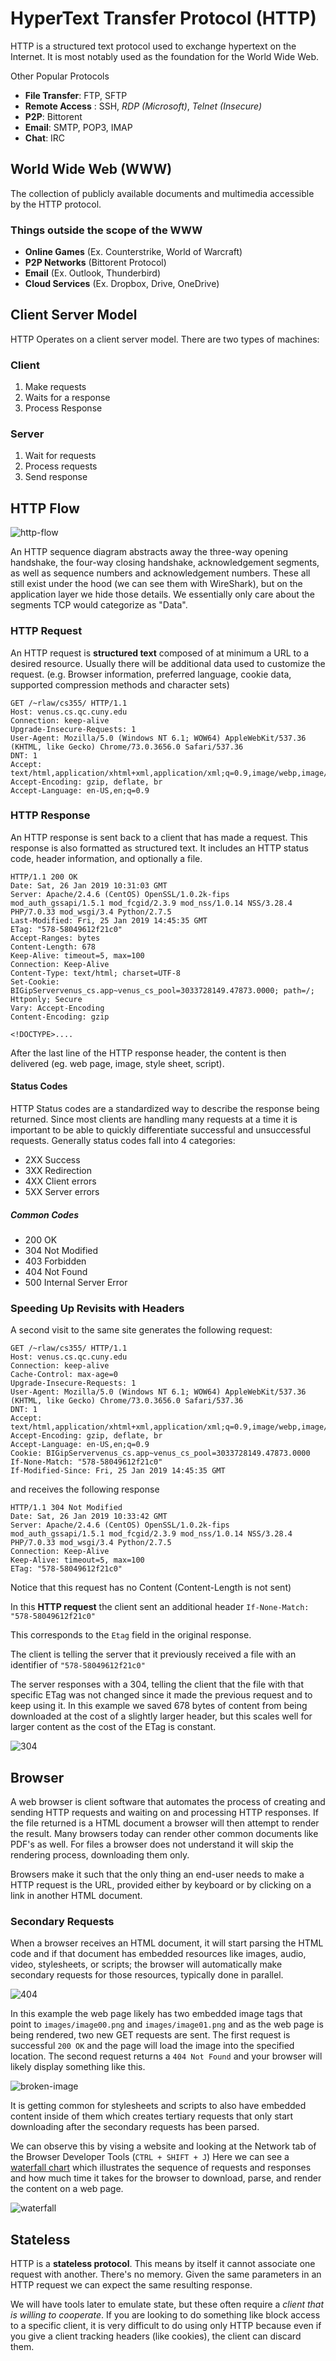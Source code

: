 # HyperText Transfer Protocol (HTTP)

HTTP is a structured text protocol used to exchange hypertext on the Internet.  It is most notably used as the foundation for the World Wide Web.

Other Popular Protocols

* **File Transfer**: FTP, SFTP
* **Remote Access** : SSH, *RDP (Microsoft)*, *Telnet (Insecure)*
* **P2P**: Bittorent
* **Email**: SMTP, POP3, IMAP
* **Chat**: IRC

## World Wide Web (WWW)

The collection of publicly available documents and multimedia accessible by the HTTP protocol.

### Things outside the scope of the WWW

* **Online Games** (Ex. Counterstrike, World of Warcraft)
* **P2P Networks** (Bittorent Protocol)
* **Email** (Ex. Outlook, Thunderbird)
* **Cloud Services** (Ex. Dropbox, Drive, OneDrive)

## Client Server Model

HTTP Operates on a client server model.  There are two types of machines:

### Client

1. Make requests
2. Waits for a response
3. Process Response

### Server

1. Wait for requests
2. Process requests
3. Send response

## HTTP Flow

![http-flow](http-flow.svg)

An HTTP sequence diagram abstracts away the three-way opening handshake, the four-way closing handshake, acknowledgement segments, as well as sequence numbers and acknowledgement numbers.  These all still exist under the hood (we can see them with WireShark), but on the application layer we hide those details.  We essentially only care about the segments TCP would categorize as "Data".



### HTTP Request

An HTTP request is **structured text** composed of at minimum a URL to a desired resource.  Usually there will be additional data used to customize the request.  (e.g. Browser information, preferred language, cookie data, supported compression methods and character sets)

```http
GET /~rlaw/cs355/ HTTP/1.1
Host: venus.cs.qc.cuny.edu
Connection: keep-alive
Upgrade-Insecure-Requests: 1
User-Agent: Mozilla/5.0 (Windows NT 6.1; WOW64) AppleWebKit/537.36 (KHTML, like Gecko) Chrome/73.0.3656.0 Safari/537.36
DNT: 1
Accept: text/html,application/xhtml+xml,application/xml;q=0.9,image/webp,image/apng,*/*;q=0.8
Accept-Encoding: gzip, deflate, br
Accept-Language: en-US,en;q=0.9
```

### HTTP Response

An HTTP response is sent back to a client that has made a request.  This response is also formatted as structured text.  It includes an HTTP status code, header information, and optionally a file.

```http
HTTP/1.1 200 OK
Date: Sat, 26 Jan 2019 10:31:03 GMT
Server: Apache/2.4.6 (CentOS) OpenSSL/1.0.2k-fips mod_auth_gssapi/1.5.1 mod_fcgid/2.3.9 mod_nss/1.0.14 NSS/3.28.4 PHP/7.0.33 mod_wsgi/3.4 Python/2.7.5
Last-Modified: Fri, 25 Jan 2019 14:45:35 GMT
ETag: "578-58049612f21c0"
Accept-Ranges: bytes
Content-Length: 678
Keep-Alive: timeout=5, max=100
Connection: Keep-Alive
Content-Type: text/html; charset=UTF-8
Set-Cookie: BIGipServervenus_cs.app~venus_cs_pool=3033728149.47873.0000; path=/; Httponly; Secure
Vary: Accept-Encoding
Content-Encoding: gzip

<!DOCTYPE>....
```

After the last line of the HTTP response header, the content is then delivered (eg. web page, image, style sheet, script).

#### Status Codes

HTTP Status codes are a standardized way to describe the response being returned.  Since most clients are handling many requests at a time it is important to be able to quickly differentiate successful and unsuccessful requests.  Generally status codes fall into 4 categories:

* 2XX Success
* 3XX Redirection
* 4XX Client errors
* 5XX Server errors

##### Common Codes

* 200 OK
* 304 Not Modified
* 403 Forbidden
* 404 Not Found
* 500 Internal Server Error

### Speeding Up Revisits with Headers

A second visit to the same site generates the following request:

```http
GET /~rlaw/cs355/ HTTP/1.1
Host: venus.cs.qc.cuny.edu
Connection: keep-alive
Cache-Control: max-age=0
Upgrade-Insecure-Requests: 1
User-Agent: Mozilla/5.0 (Windows NT 6.1; WOW64) AppleWebKit/537.36 (KHTML, like Gecko) Chrome/73.0.3656.0 Safari/537.36
DNT: 1
Accept: text/html,application/xhtml+xml,application/xml;q=0.9,image/webp,image/apng,*/*;q=0.8
Accept-Encoding: gzip, deflate, br
Accept-Language: en-US,en;q=0.9
Cookie: BIGipServervenus_cs.app~venus_cs_pool=3033728149.47873.0000
If-None-Match: "578-58049612f21c0"
If-Modified-Since: Fri, 25 Jan 2019 14:45:35 GMT
```

and receives the following response

```http
HTTP/1.1 304 Not Modified
Date: Sat, 26 Jan 2019 10:33:42 GMT
Server: Apache/2.4.6 (CentOS) OpenSSL/1.0.2k-fips mod_auth_gssapi/1.5.1 mod_fcgid/2.3.9 mod_nss/1.0.14 NSS/3.28.4 PHP/7.0.33 mod_wsgi/3.4 Python/2.7.5
Connection: Keep-Alive
Keep-Alive: timeout=5, max=100
ETag: "578-58049612f21c0"
```

Notice that this request has no Content (Content-Length is not sent) 

In this **HTTP request** the client sent an additional header `If-None-Match: "578-58049612f21c0"`

This corresponds to the `Etag` field in the original response.

The client is telling the server that it previously received a file with an identifier of `"578-58049612f21c0"`

The server responses with a 304, telling the client that the file with that specific ETag was not changed since it made the previous request and to keep using it.  In this example we saved 678 bytes of content from being downloaded at the cost of a slightly larger header, but this scales well for larger content as the cost of the ETag is constant.



![304](304.svg)

## Browser

A web browser is client software that automates the process of creating and sending HTTP requests and waiting on and processing HTTP responses.  If the file returned is a HTML document a browser will then attempt to render the result.  Many browsers today can render other common documents like PDF's as well.  For files a browser does not understand it will skip the rendering process, downloading them only.

Browsers make it such that the only thing an end-user needs to make a HTTP request is the URL, provided either by keyboard or by clicking on a link in another HTML document.

### Secondary Requests

When a browser receives an HTML document, it will start parsing the HTML code and if that document has embedded resources like images, audio, video, stylesheets, or scripts; the browser will automatically make secondary requests for those resources, typically done in parallel.

![404](404.svg)

In this example the web page likely has two embedded image tags that point to `images/image00.png` and `images/image01.png` and as the web page is being rendered, two new GET requests are sent.  The first request is successful `200 OK` and the page will load the image into the specified location.  The second request returns a `404 Not Found` and your browser will likely display something like this.

![broken-image](broken-image.png)

It is getting common for stylesheets and scripts to also have embedded content inside of them which creates tertiary requests that only start downloading after the secondary requests has been parsed.

We can observe this by vising a website and looking at the Network tab of the Browser Developer Tools (`CTRL + SHIFT + J`)  Here we can see a <u>waterfall chart</u> which illustrates the sequence of requests and responses and how much time it takes for the browser to download, parse, and render the content on a web page.

![waterfall](waterfall.PNG)

## Stateless

HTTP is a **stateless protocol**.  This means by itself it cannot associate one request with another.  There's no memory.  Given the same parameters in an HTTP request we can expect the same resulting response.

We will have tools later to emulate state, but these often require a *client that is willing to cooperate*.  If you are looking to do something like block access to a specific client, it is very difficult to do using only HTTP because even if you give a client tracking headers (like cookies), the client can discard them.
